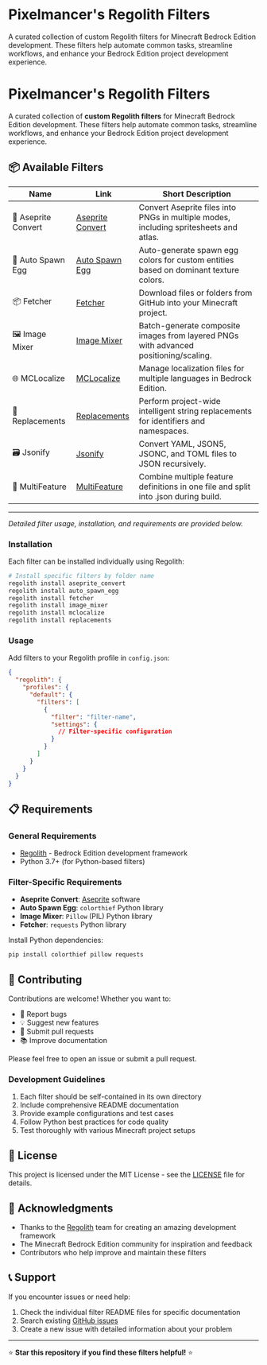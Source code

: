# Pixelmancer's Regolith Filters

A curated collection of custom Regolith filters for Minecraft Bedrock Edition development. These filters help automate common tasks, streamline workflows, and enhance your Bedrock Edition project development experience.

# Pixelmancer's Regolith Filters

A curated collection of **custom Regolith filters** for Minecraft Bedrock Edition development. These filters help automate common tasks, streamline workflows, and enhance your Bedrock Edition project development experience.

## 📦 Available Filters

| Name                | Link                                    | Short Description                                                                     |
| ------------------- | --------------------------------------- | ------------------------------------------------------------------------------------- |
| 🎨 Aseprite Convert | [Aseprite Convert](./aseprite_convert/) | Convert Aseprite files into PNGs in multiple modes, including spritesheets and atlas. |
| 🥚 Auto Spawn Egg   | [Auto Spawn Egg](./auto_spawn_egg/)     | Auto-generate spawn egg colors for custom entities based on dominant texture colors.  |
| 📦 Fetcher          | [Fetcher](./fetcher/)                   | Download files or folders from GitHub into your Minecraft project.                    |
| 🖼️ Image Mixer      | [Image Mixer](./image_mixer/)           | Batch-generate composite images from layered PNGs with advanced positioning/scaling.  |
| 🌐 MCLocalize       | [MCLocalize](./mclocalize/)             | Manage localization files for multiple languages in Bedrock Edition.                  |
| 🔄 Replacements     | [Replacements](./replacements/)         | Perform project-wide intelligent string replacements for identifiers and namespaces.  |
| 🗃️ Jsonify          | [Jsonify](./jsonify/)                   | Convert YAML, JSON5, JSONC, and TOML files to JSON recursively.                       |
| 🧩 MultiFeature     | [MultiFeature](./multifeature/)         | Combine multiple feature definitions in one file and split into .json during build.   |

---

_Detailed filter usage, installation, and requirements are provided below._

### Installation

Each filter can be installed individually using Regolith:

```bash
# Install specific filters by folder name
regolith install aseprite_convert
regolith install auto_spawn_egg
regolith install fetcher
regolith install image_mixer
regolith install mclocalize
regolith install replacements
```

### Usage

Add filters to your Regolith profile in `config.json`:

```json
{
  "regolith": {
    "profiles": {
      "default": {
        "filters": [
          {
            "filter": "filter-name",
            "settings": {
              // Filter-specific configuration
            }
          }
        ]
      }
    }
  }
}
```

## 📋 Requirements

### General Requirements

- [Regolith](https://regolith-mc.github.io/) - Bedrock Edition development framework
- Python 3.7+ (for Python-based filters)

### Filter-Specific Requirements

- **Aseprite Convert**: [Aseprite](https://aseprite.org/) software
- **Auto Spawn Egg**: `colorthief` Python library
- **Image Mixer**: `Pillow` (PIL) Python library
- **Fetcher**: `requests` Python library

Install Python dependencies:

```bash
pip install colorthief pillow requests
```

## 🤝 Contributing

Contributions are welcome! Whether you want to:

- 🐛 Report bugs
- 💡 Suggest new features
- 🔧 Submit pull requests
- 📚 Improve documentation

Please feel free to open an issue or submit a pull request.

### Development Guidelines

1. Each filter should be self-contained in its own directory
2. Include comprehensive README documentation
3. Provide example configurations and test cases
4. Follow Python best practices for code quality
5. Test thoroughly with various Minecraft project setups

## 📄 License

This project is licensed under the MIT License - see the [LICENSE](LICENSE) file for details.

## 🙏 Acknowledgments

- Thanks to the [Regolith](https://regolith-mc.github.io/) team for creating an amazing development framework
- The Minecraft Bedrock Edition community for inspiration and feedback
- Contributors who help improve and maintain these filters

## 📞 Support

If you encounter issues or need help:

1. Check the individual filter README files for specific documentation
2. Search existing [GitHub issues](https://github.com/thePixelmancer/regolith-filters/issues)
3. Create a new issue with detailed information about your problem

---

⭐ **Star this repository if you find these filters helpful!** ⭐

